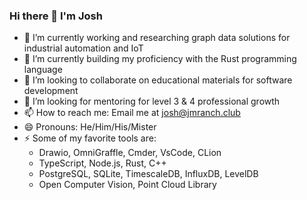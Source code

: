 ### Hi there 👋 I'm Josh

- 🔭 I’m currently working and researching graph data solutions for industrial automation and IoT
- 🌱 I’m currently building my proficiency with the Rust programming language
- 👯 I’m looking to collaborate on educational materials for software development
- 🤔 I’m looking for mentoring for level 3 & 4 professional growth
- 📫 How to reach me: Email me at josh@jmranch.club
- 😄 Pronouns: He/Him/His/Mister
- ⚡ Some of my favorite tools are:
    - Drawio, OmniGraffle, Cmder, VsCode, CLion
    - TypeScript, Node.js, Rust, C++
    - PostgreSQL, SQLite, TimescaleDB, InfluxDB, LevelDB
    - Open Computer Vision, Point Cloud Library
